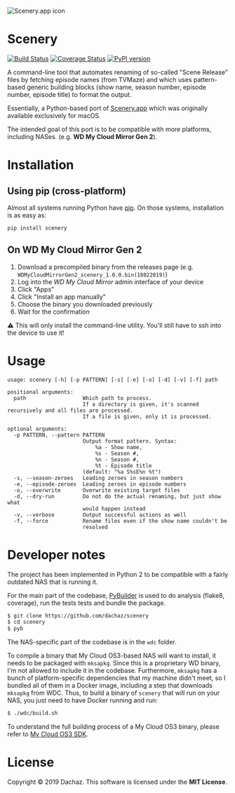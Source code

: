 ![Scenery.app icon](https://apps.dachaz.net/IMG/scenery/Scenery.png)

# Scenery

[![Build Status](https://travis-ci.org/Dachaz/scenery.svg?branch=master)](https://travis-ci.org/Dachaz/scenery)
[![Coverage Status](https://coveralls.io/repos/github/Dachaz/scenery/badge.svg?branch=master)](https://coveralls.io/github/Dachaz/scenery?branch=master)
[![PyPI version](https://badge.fury.io/py/scenery.svg)](https://badge.fury.io/py/scenery)

A command-line tool that automates renaming of so-called "Scene Release" files by fetching episode names (from TVMaze) and which uses pattern-based generic building blocks (show name, season number, episode number, episode title) to format the output.

Essentially, a Python-based port of [Scenery.app](http://apps.dachaz.net/scenery/) which was originally available exclusively for macOS.

The intended goal of this port is to be compatible with more platforms, including NASes. (e.g. **WD My Cloud Mirror Gen 2**).

# Installation

## Using pip (cross-platform)

Almost all systems running Python have [pip](https://pip.pypa.io/). On those systems, installation is as easy as:

```bash
pip install scenery
```

## On WD My Cloud Mirror Gen 2

1. Download a precompiled binary from the releases page (e.g. `WDMyCloudMirrorGen2_scenery_1.0.0.bin(18022019)`)
1. Log into the _WD My Cloud Mirror_ admin interface of your device
1. Click "Apps"
1. Click "Install an app manually"
1. Choose the binary you downloaded previously
1. Wait for the confirmation

⚠️ This will only install the command-line utility. You'll still have to ssh into the device to use it!

# Usage
```
usage: scenery [-h] [-p PATTERN] [-s] [-e] [-o] [-d] [-v] [-f] path

positional arguments:
  path                  Which path to process.
                        If a directory is given, it's scanned recursively and all files are processed.
                        If a file is given, only it is processed.

optional arguments:
  -p PATTERN, --pattern PATTERN
                        Output format pattern. Syntax:
                            %a - Show name,
                            %s - Season #,
                            %n - Season #,
                            %t - Episode title
                        (default: "%a S%sE%n %t")
  -s, --season-zeroes   Leading zeroes in season numbers
  -e, --episode-zeroes  Leading zeroes in episode numbers
  -o, --overwrite       Overwrite existing target files
  -d, --dry-run         Do not do the actual renaming, but just show what
                        would happen instead
  -v, --verbose         Output successful actions as well
  -f, --force           Rename files even if the show name couldn't be
                        resolved
```

# Developer notes

The project has been implemented in Python 2 to be compatible with a fairly outdated NAS that is running it.

For the main part of the codebase, [PyBuilder](http://pybuilder.github.io) is used to do analysis (flake8, coverage), run the tests tests and bundle the package.

```bash
$ git clone https://github.com/dachaz/scenery
$ cd scenery
$ pyb
```

The NAS-specific part of the codebase is in the `wdc` folder.

To compile a binary that My Cloud OS3-based NAS will want to install, it needs to be packaged with `mksapkg`. Since this is a proprietary WD binary, I'm not allowed to include it in the codebase. Furthermore, `mksapkg` has a bunch of platform-specific dependencies that my machine didn't meet, so I bundled all of them in a Docker image, including a step that downloads `mksapkg` from WDC. Thus, to build a binary of `scenery` that will run on your NAS, you just need to have Docker running and run:

```bash
$ ./wdc/build.sh
```

To understand the full building process of a My Cloud OS3 binary, please refer to [My Cloud OS3 SDK](https://developer.westerndigital.com/develop/wd/sdk.html).

# License

Copyright © 2019 Dachaz. This software is licensed under the **MIT License**.
